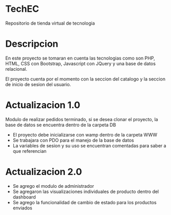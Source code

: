 # TechEC

Repositorio de tienda virtual de tecnologia

# Descripcion

En este proyecto se tomaran en cuenta las tecnologias como son PHP, HTML, CSS con Bootstrap,
Javascript con JQuery y una base de datos relacional.

El proyecto cuenta por el momento con la seccion del catalogo y la seccion de inicio de sesion del usuario.

# Actualizacion 1.0

Modulo de realizar pedidos terminado, si se desea clonar el proyecto, la base de datos se encuentra dentro de la carpeta DB

* El proyecto debe inicializarse con wamp dentro de la carpeta WWW
* Se trabajara con PDO para el manejo de la base de datos
* La variables de sesion y su uso se encuentran comentadas para saber a que referencian


# Actualizacion 2.0

* Se agrego el modulo de administrador
* Se agregaron las visualizaciones individuales de producto dentro del dashboard
* Se agrego la funcionalidad de cambio de estado para los productos enviados

